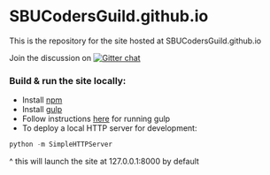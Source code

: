 SBUCodersGuild.github.io
========================

This is the repository for the site hosted at SBUCodersGuild.github.io

Join the discussion on [![Gitter chat](https://badges.gitter.im/SBUCodersGuild/SBUCodersGuild.github.io.png)](https://gitter.im/SBUCodersGuild/SBUCodersGuild.github.io)


### Build & run the site locally:
- Install [npm](http://www.npmjs.org)
- Install [gulp](https://www.github.com/gulpjs/gulp/blob/master/docs/getting-started.md)
- Follow instructions [here](https://www.github.com/gulpjs/gulp/blob/master/docs/getting-started.md) for running gulp
- To deploy a local HTTP server for development:
```python
python -m SimpleHTTPServer
```
^ this will launch the site at 127.0.0.1:8000 by default
